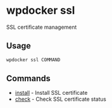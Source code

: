 # wpdocker ssl

SSL certificate management

## Usage

```bash
wpdocker ssl COMMAND
```

## Commands

- [install](wpdocker%20ssl%20install) - Install SSL certificate
- [check](wpdocker%20ssl%20check) - Check SSL certificate status


